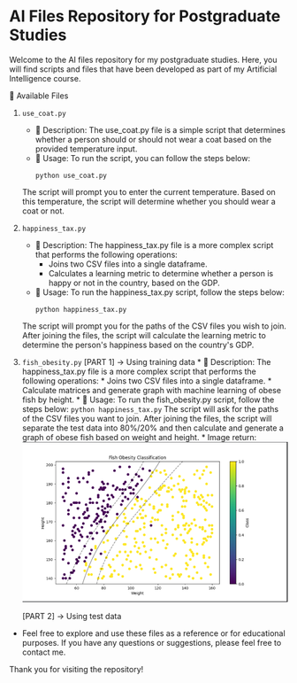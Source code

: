 # AI Files Repository for Postgraduate Studies

Welcome to the AI files repository for my postgraduate studies. Here, you will find scripts and files that have been developed as part of my Artificial Intelligence course.

📁 Available Files

1. `use_coat.py`
    * 📝 Description:
    The use_coat.py file is a simple script that determines whether a person should or should not wear a coat based on the provided temperature input.
    * 🚀 Usage: To run the script, you can follow the steps below:
        ```
        python use_coat.py
        ```
    The script will prompt you to enter the current temperature. Based on this temperature, the script will determine whether you should wear a coat or not.

2. `happiness_tax.py`
    * 📝 Description:
    The happiness_tax.py file is a more complex script that performs the following operations:
      * Joins two CSV files into a single dataframe.
      * Calculates a learning metric to determine whether a person is happy or not in the country, based on the GDP.
    * 🚀 Usage: To run the happiness_tax.py script, follow the steps below:
         ```
         python happiness_tax.py
         ```
    The script will prompt you for the paths of the CSV files you wish to join. After joining the files, the script will calculate the learning metric to determine the person's happiness based on the country's GDP.

3. `fish_obesity.py`
   [PART 1] -> Using training data
       * 📝 Description:
       The happiness_tax.py file is a more complex script that performs the following operations:
         * Joins two CSV files into a single dataframe.
         * Calculate matrices and generate graph with machine learning of obese fish by height.
         * 🚀 Usage: To run the fish_obesity.py script, follow the steps below:
              ```
              python happiness_tax.py
              ```
       The script will ask for the paths of the CSV files you want to join. After joining the files, the script will separate the test data into 80%/20% and then calculate and generate a graph of obese fish based on weight and height.    * Image return:
       ![img.png](img.png)

    [PART 2] -> Using test data

* Feel free to explore and use these files as a reference or for educational purposes. If you have any questions or suggestions, please feel free to contact me.
    
Thank you for visiting the repository!